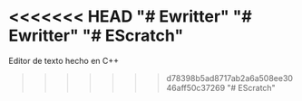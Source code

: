 <<<<<<< HEAD
"# Ewritter" 
"# Ewritter" 
"# EScratch" 
=======
Editor de texto hecho en C++
>>>>>>> d78398b5ad8717ab2a6a508ee3046aff50c37269
"# EScratch" 
